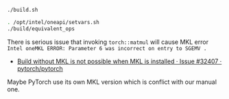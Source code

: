 
```bash
./build.sh

. /opt/intel/oneapi/setvars.sh
./build/equivalent_ops
```

There is serious issue that invoking `torch::matmul` will cause MKL error `Intel oneMKL ERROR: Parameter 6 was incorrect on entry to SGEMV .`

- [Build without MKL is not possible when MKL is installed · Issue #32407 · pytorch/pytorch](https://github.com/pytorch/pytorch/issues/32407)

Maybe PyTorch use its own MKL version which is conflict with our manual one.
